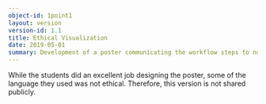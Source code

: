 ```yaml
---
object-id: 1point1
layout: version
version-id: 1.1
title: Ethical Visualization
date: 2019-05-01
summary: Development of a poster communicating the workflow steps to non-expert audiences. It includes slightly altered language and steps for a more general audience. 
---
```


While the students did an excellent job designing the poster, some of the language they used was not ethical. Therefore, this version is not shared publicly.
